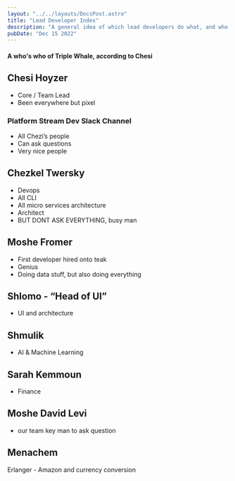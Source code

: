 ```yaml
---
layout: "../../layouts/DocsPost.astro"
title: "Lead Developer Index"
description: "A general idea of which lead developers do what, and who to ask for what"
pubDate: "Dec 15 2022"
---
```


####  A who's who of Triple Whale, according to Chesi

## Chesi Hoyzer 

- Core / Team Lead
- Been everywhere but pixel

### Platform Stream Dev Slack Channel

- All Chezi’s people
- Can ask questions
- Very nice people

## Chezkel Twersky 

- Devops
- All CLI
- All micro services architecture
- Architect
- BUT DONT ASK EVERYTHING, busy man


## Moshe Fromer

- First developer hired onto teak
- Genius
- Doing data stuff, but also doing everything

## Shlomo - “Head of UI”

- UI and architecture

## Shmulik 

- AI & Machine Learning

## Sarah Kemmoun 

- Finance

## Moshe David Levi 

- our team key man to ask question

## Menachem 

Erlanger - Amazon and currency conversion